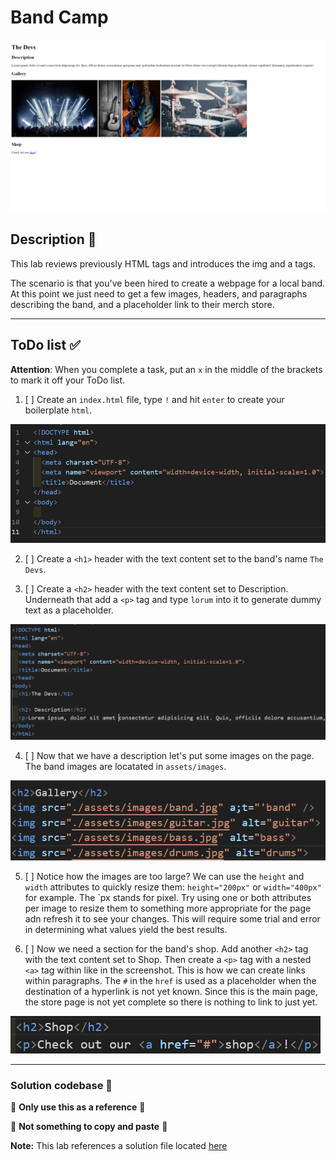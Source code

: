 # Band Camp

![complete](./assets/code_examples/complete.png?raw=true)

## Description 📄
This lab reviews previously HTML tags and introduces the img and a tags.

The scenario is that you've been hired to create a webpage for a local band. At this point we just need to get a few images, headers, and paragraphs describing the band, and a placeholder link to their merch store.

---

## ToDo list ✅
**Attention**: When you complete a task, put an `x` in the middle of the brackets to mark it off your ToDo list.

1. [ ] Create an `index.html` file, type `!` and hit `enter` to create your boilerplate `html`.

![boilerplate](./assets/code_examples/boilerplate.png?raw=true)

2. [ ] Create a `<h1>` header with the text content set to the band's name `The Devs`.

3. [ ] Create a `<h2>` header with the text content set to Description. Underneath that add a `<p>` tag and type `lorum` into it to generate dummy text as a placeholder.

![example_2](./assets/code_examples/example_2.png?raw=true)

4. [ ] Now that we have a description let's put some images on the page. The band images are locatated in `assets/images`.

![example_3](./assets/code_examples/example_3.png?raw=true)

5. [ ] Notice how the images are too large? We can use the `height` and `width` attributes to quickly resize them: `height="200px"` or `width="400px"` for example. The `px stands for pixel. Try using one or both attributes per image to resize them to something more appropriate for the page adn refresh it to see your changes. This will require some trial and error in determining what values yield the best results.

6. [ ] Now we need a section for the band's shop. Add another `<h2>` tag with the text content set to Shop. Then create a `<p>` tag with a nested `<a>` tag within like in the screenshot. This is how we can create links within paragraphs. The `#` in the `href` is used as a placeholder when the destination of a hyperlink is not yet known. Since this is the main page, the store page is not yet complete so there is nothing to link to just yet.

![example_4](./assets/code_examples/example_4.png?raw=true)

---

### Solution codebase 👀
🛑 **Only use this as a reference** 🛑

💾 **Not something to copy and paste** 💾

**Note:**  This lab references a solution file located [here](https://github.com/HackerUSA-CE/sdai-ic-d2-image-and-anchor/tree/solution)

